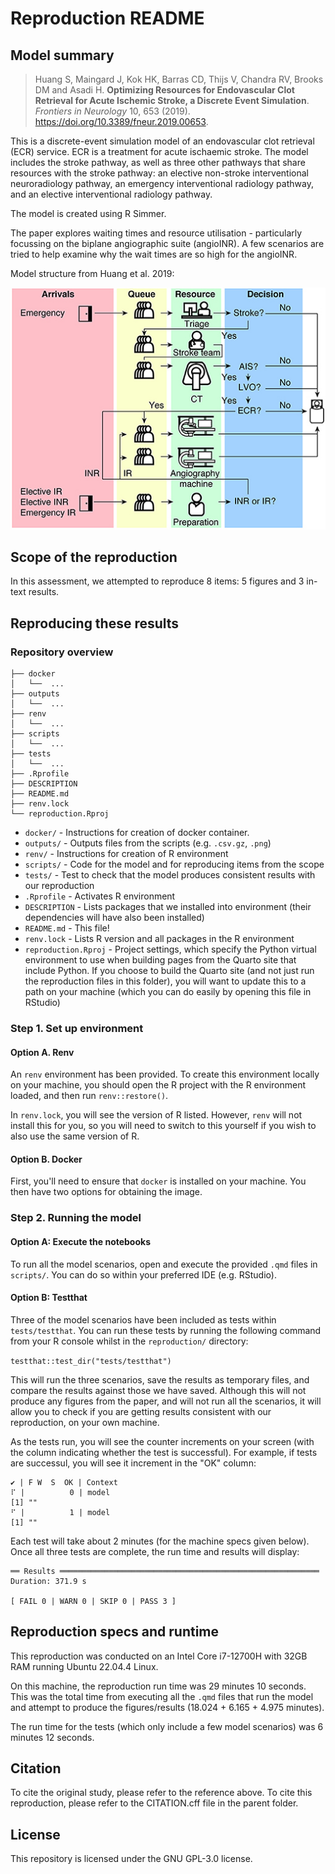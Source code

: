 # Reproduction README

## Model summary

> Huang S, Maingard J, Kok HK, Barras CD, Thijs V, Chandra RV, Brooks DM and Asadi H. **Optimizing Resources for Endovascular Clot Retrieval for Acute Ischemic Stroke, a Discrete Event Simulation**. *Frontiers in Neurology* 10, 653 (2019). <https://doi.org/10.3389/fneur.2019.00653>.

This is a discrete-event simulation model of an endovascular clot retrieval (ECR) service. ECR is a treatment for acute ischaemic stroke. The model includes the stroke pathway, as well as three other pathways that share resources with the stroke pathway: an elective non-stroke interventional neuroradiology pathway, an emergency interventional radiology pathway, and an elective interventional radiology pathway.

The model is created using R Simmer.

The paper explores waiting times and resource utilisation - particularly focussing on the biplane angiographic suite (angioINR). A few scenarios are tried to help examine why the wait times are so high for the angioINR.

Model structure from Huang et al. 2019:

![Process flow diagram from Huang et al. 2019](../original_study/fig1.jpg)

## Scope of the reproduction

In this assessment, we attempted to reproduce 8 items: 5 figures and 3 in-text results. 

## Reproducing these results

### Repository overview

```
├── docker
│   └──  ...
├── outputs
│   └──  ...
├── renv
│   └──  ...
├── scripts
│   └──  ...
├── tests
│   └──  ...
├── .Rprofile
├── DESCRIPTION
├── README.md
├── renv.lock
└── reproduction.Rproj
```

* `docker/` - Instructions for creation of docker container.
* `outputs/` - Outputs files from the scripts (e.g. `.csv.gz`, `.png`)
* `renv/` - Instructions for creation of R environment
* `scripts/` - Code for the model and for reproducing items from the scope
* `tests/` - Test to check that the model produces consistent results with our reproduction
* `.Rprofile` - Activates R environment
* `DESCRIPTION` - Lists packages that we installed into environment (their dependencies will have also been installed)
* `README.md` - This file!
* `renv.lock` - Lists R version and all packages in the R environment
* `reproduction.Rproj` - Project settings, which specify the Python virtual environment to use when building pages from the Quarto site that include Python. If you choose to build the Quarto site (and not just run the reproduction files in this folder), you will want to update this to a path on your machine (which you can do easily by opening this file in RStudio)

### Step 1. Set up environment

#### Option A. Renv

An `renv` environment has been provided. To create this environment locally on your machine, you should open the R project with the R environment loaded, and then run `renv::restore()`.

In `renv.lock`, you will see the version of R listed. However, `renv` will not install this for you, so you will need to switch to this yourself if you wish to also use the same version of R.

#### Option B. Docker

First, you'll need to ensure that `docker` is installed on your machine. You then have two options for obtaining the image.

<!-- TODO: Finished adding instructions! -->

### Step 2. Running the model

#### Option A: Execute the notebooks

To run all the model scenarios, open and execute the provided `.qmd` files in `scripts/`. You can do so within your preferred IDE (e.g. RStudio).

#### Option B: Testthat

Three of the model scenarios have been included as tests within `tests/testthat`. You can run these tests by running the following command from your R console whilst in the `reproduction/` directory:

`testthat::test_dir("tests/testthat")`

This will run the three scenarios, save the results as temporary files, and compare the results against those we have saved. Although this will not produce any figures from the paper, and will not run all the scenarios, it will allow you to check if you are getting results consistent with our reproduction, on your own machine.

As the tests run, you will see the counter increments on your screen (with the column indicating whether the test is successful). For example, if tests are successul, you will see it increment in the "OK" column:

```
✔ | F W  S  OK | Context
⠏ |          0 | model                                               [1] ""
⠋ |          1 | model                                               [1] ""
```

Each test will take about 2 minutes (for the machine specs given below). Once all three tests are complete, the run time and results will display:

```
══ Results ══════════════════════════════════════════════════════════
Duration: 371.9 s

[ FAIL 0 | WARN 0 | SKIP 0 | PASS 3 ]
```

## Reproduction specs and runtime

This reproduction was conducted on an Intel Core i7-12700H with 32GB RAM running Ubuntu 22.04.4 Linux.

On this machine, the reproduction run time was 29 minutes 10 seconds. This was the total time from executing all the `.qmd` files that run the model and attempt to produce the figures/results (18.024 + 6.165 + 4.975 minutes).

The run time for the tests (which only include a few model scenarios) was 6 minutes 12 seconds.

## Citation

To cite the original study, please refer to the reference above. To cite this reproduction, please refer to the CITATION.cff file in the parent folder.

## License

This repository is licensed under the GNU GPL-3.0 license.
